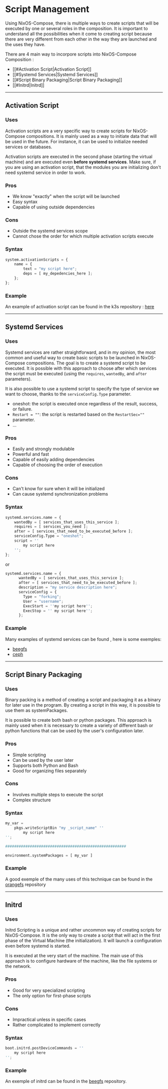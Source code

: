 # Script Management

Using NixOS-Compose, there is multiple ways to create scripts that will be executed by one or several roles in the composition.
It is important to understand all the possibilities when it come to creating script because there are very different from each other in the way they are launched and the uses they have.

There are 4 main way to incorpore scripts into NixOS-Compose Composition :
- [[#Activation Script|Activation Script]]
- [[#Systemd Services|Systemd Services]]
- [[#Script Binary Packaging|Script Binary Packaging]]
- [[#Initrd|Initrd]]

---
## Activation Script

### Uses

Activation scripts are a very specific way to create scripts for NixOS-Compose compositions. It is mainly used as a way to initiate data that will be used in the future. For instance, it can be used to initialize needed services or databases. 

Activation scripts are executed in the second phase (starting the virtual machine) and are executed even **before systemd services**. 
Make sure, if you are using an activation script, that the modules you are initializing don't need systemd service in order to work.

### Pros

- We know "exactly" when the script will be launched
- Easy syntax
- Capable of using outside dependencies

### Cons

- Outside the systemd services scope
- Cannot chose the order for which multiple activation scripts execute

### Syntax

```python
system.activationScripts = {
	name = {
		text = "my script here";
		deps = [ my_depedencies_here ];
	};
};
```

### Example

An example of activation script can be found in the k3s repository : [here](https://github.com/oar-team/k3s-nixos-compose/blob/main/nxc/composition.nix)

---
## Systemd Services

### Uses

Systemd services are rather straightforward, and in my opinion, the most common and useful way to create basic scripts to be launched in NixOS-Compose compositions. The goal is to create a systemd script to be executed. It is possible with this approach to choose after which services the script must be executed (using the `requires`, `wantedBy`, and `after` parameters).

It is also possible to use a systemd script to specify the type of service we want to choose, thanks to the `serviceConfig.Type` parameter.

- oneshot: the script is executed once regardless of the result, success, or failure.
- `Restart = ""`: the script is restarted based on the `RestartSec=""` parameter.
- ...

### Pros

- Easily and strongly modulable
- Powerful and fast
- Capable of easily adding dependencies
- Capable of choosing the order of execution

### Cons

- Can't know for sure when it will be initialized
- Can cause systemd synchronization problems

### Syntax

```python
systemd.services.name = {
	wantedBy = [ services_that_uses_this_service ];
	requires = [ services_you_need ];
	after = [ services_that_need_to_be_executed_before ];
	serviceConfig.Type = "oneshot";
	script = ''
		my script here
	'';
};
```

or

```python
systemd.services.name = {
      wantedBy = [ services_that_uses_this_service ]; 
      after = [ services_that_need_to_be_executed_before ];
      description = "my service description here";
      serviceConfig = {
        Type = "forking";
        User = "username";
        ExecStart = ''my script here'';         
        ExecStop = '' my script here'';
      };
```

### Example

Many examples of systemd services can be found , here is some exemples:
- [beegfs](https://gitlab.inria.fr/nixos-compose/hpc-io/beegfs/-/blob/master/nxc/composition.nix)
- [ceph](https://gitlab.inria.fr/nixos-compose/hpc-io/ceph-fs/-/blob/main/nxc/common-config.nix)

---
## Script Binary Packaging

### Uses

Binary packing is a method of creating a script and packaging it as a binary for later use in the program. By creating a script in this way, it is possible to use them as systemPackages.

It is possible to create both bash or python packages. This approach is mainly used when it is necessary to create a variety of different bash or python functions that can be used by the user's configuration later.

### Pros

- Simple scripting
- Can be used by the user later
- Supports both Python and Bash
- Good for organizing files separately

### Cons

- Involves multiple steps to execute the script
- Complex structure

### Syntax

```python
my_var =
	pkgs.writeScriptBin "my _script_name" ''
		my script here
'';

######################################################

environment.systemPackages = [ my_var ]

```

### Example

A good exemple of the many uses of this technique can be found in the [orangefs](https://gitlab.inria.fr/nixos-compose/hpc-io/orangefs) repository

---
## Initrd

### Uses

Initrd Scripting is a unique and rather uncommon way of creating scripts for NixOS-Compose. It is the only way to create a script that will act in the first phase of the Virtual Machine (the initialization). It will launch a configuration even before systemd is started.

It is executed at the very start of the machine. The main use of this approach is to configure hardware of the machine, like the file systems or the network.

### Pros

- Good for very specialized scripting
- The only option for first-phase scripts

### Cons

- Impractical unless in specific cases
- Rather complicated to implement correctly

### Syntax

```python
boot.initrd.postDeviceCommands = ''
	my script here
'';
```

### Example

An exemple of initrd can be found in the [beegfs](https://gitlab.inria.fr/nixos-compose/hpc-io/beegfs/-/blob/master/nxc/composition.nix) repository.
